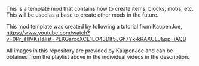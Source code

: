 This is a template mod that contains how to create items, blocks, mobs, etc. This will be used as a base to create other mods in the future.

This mod template was created by following a tutorial from KaupenJoe, https://www.youtube.com/watch?v=0Pr_iHlVKsI&list=PLKGarocXCE1EO43Dlf5JGh7Yk-kRAXUEJ&pp=iAQB

All images in this repository are provided by KaupenJoe and can be obtained from the playlist above in the individual videos in the description.
